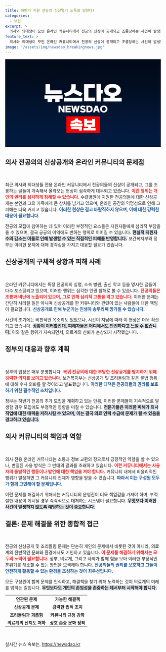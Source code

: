 ```yaml
---
title: 하반기 지원 전공의 신상털기 도둑질 망한다!
categories:
  - 보건
excerpt: >
  의사와 의대생이 모인 온라인 커뮤니티에서 전공의 신상이 공개되고 조롱당하는 사건이 발생했습니다. 정부는 수사를 의뢰했지만, 피해자들의 고통은 계속되고 있습니다. 클릭해 더 자세한 내용을 확인하세요!
feature_text: >
  의사와 의대생이 모인 온라인 커뮤니티에서 전공의 신상이 공개되고 조롱당하는 사건이 발생했습니다. 정부는 수사를 의뢰했지만, 피해자들의 고통은 계속되고 있습니다. 클릭해 더 자세한 내용을 확인하세요!
image: '/assets/img/newsdao_breakingnews.jpg'
---
```


<p><img src="/assets/img/newsdao_breakingnews.jpg" alt="firstkoreanews 속보" /></p>

<h2 data-ke-size="size26">의사 전공의의 신상공개와 온라인 커뮤니티의 문제점</h2>

<p data-ke-size="size16">&nbsp;</p>

<p>최근 의사와 의대생들 전용 온라인 커뮤니티에서 전공의들의 신상이 공개되고, 그를 조롱하는 글들이 계속해서 올라오는 현상이 심각하게 대두되고 있습니다. <b><span style="color: #ee2323;">이런 행위는 개인의 권리를 심각하게 침해할 수 있습니다.</span></b> 수련병원에 지원한 전공의들에 대한 신상공개는 본인과 그의 가족에게 큰 상처를 남기고 있으며, 온라인 공간의 익명성으로 인해 그 피해는 더욱 커지고 있습니다. <b><span style="color: #1a5490;">이러한 현상은 결코 바람직하지 않으며, 이에 대한 강력한 대응이 필요합니다.</span></b></p>

<p>전공의 모집에 참여하는 데 있어 이러한 부정적인 요소들은 지원자들에게 심리적 부담을 줄 수 있으며, 결국 공공의 이익에도 반하는 행위로 이어질 수 있습니다. <b><span style="background-color: #21538527;">현실적 지원자 수의 감소는 이들로 인해 발생할 수 있는 직접적인 피해를 반영합니다.</span></b> 보건복지부와 정부는 이러한 문제에 대해 경각심을 가지고 대응할 필요가 있습니다.</p>

<h2 data-ke-size="size26">신상공개의 구체적 상황과 피해 사례</h2>

<p data-ke-size="size16">&nbsp;</p>

<p>온라인 커뮤니티에서는 특정 전공의의 실명, 소속 병원, 출신 학교 등을 명시한 글들이 다수 포스팅되고 있으며, 이러한 행위는 심각한 인권 침해로 볼 수 있습니다. <b><span style="color: #ee2323;">전공의들은 조롱과 비난에 노출되어 있으며, 그로 인해 심리적 고통을 겪고 있습니다.</span></b> 이러한 문제는 간단히 사라질 일은 아니며 신상공개를 한 커뮤니티와 관련이 있는 사람들에 대한 책임이 필요합니다. <b><span style="color: #1a5490;">신상공개로 인해 누군가는 인생이 송두리째 망가질 수 있습니다.</span></b></p>

<p>사건의 초기에는 비판적인 목소리도 있었으나, 시간이 지남에 따라 이 현상은 더욱 확산되고 있습니다. <b><span style="background-color: #21538527;">상황이 이러할진대, 피해자들은 어디에서도 안전하다고 느낄 수 없습니다.</span></b> 이와 같은 행위가 지속되면서, 의료계의 신뢰가 손상되기 시작했습니다.</p>

<h2 data-ke-size="size26">정부의 대응과 향후 계획</h2>

<p data-ke-size="size16">&nbsp;</p>

<p>정부의 입장은 매우 분명합니다. <b><span style="color: #ee2323;">복귀 전공의에 대한 부당한 신상공개를 방지하기 위해 강력한 의지를 보이고 있습니다.</span></b> 보건복지부는 신상공개 및 조리돌림과 같은 불법 행위에 대해 수사 의뢰를 할 것이라고 발표했습니다. <b><span style="color: #1a5490;">이러한 대책은 전공의들의 권리를 보호하기 위한 필수적인 조치입니다.</span></b> </p>

<p>정부는 하반기 전공의 추가 모집을 계획하고 있는 만큼, 이러한 문제들이 지속적으로 발생할 경우 모집에도 부정적인 영향을 미칠 수 있습니다. <b><span style="background-color: #21538527;">전문가들은 이러한 피해가 의사 직업에 대한 매력을 저하시킬 수 있으며, 이는 결국 의료 인력 수급에 문제가 될 수 있음을 경고하고 있습니다.</span></b></p>

<h2 data-ke-size="size26">의사 커뮤니티의 책임과 역할</h2>

<p data-ke-size="size16">&nbsp;</p>

<p>의사 전용 온라인 커뮤니티는 소통과 정보 교환의 장으로서 긍정적인 역할을 할 수 있으나, 변질된 사용 방식은 그 반대의 결과를 초래하고 있습니다. <b><span style="color: #ee2323;">이런 커뮤니티에서는 사용자의 돌발적인 행동이나 발언에 대한 책임을 져야 합니다.</span></b> 커뮤니티 내에서 비윤리적인 행위가 발생하면 그 커뮤니티 전체가 영향을 받을 수 있습니다. <b><span style="color: #1a5490;">따라서 이는 구성원 모두가 함께 고민해야 할 문제입니다.</span></b></p>

<p>이런 문제를 해결하기 위해서는 커뮤니티의 운영진이 더욱 책임감을 가져야 하며, 부적절한 내용이 게시될 경우 즉각적으로 대처하는 시스템이 필요합니다. <b><span style="background-color: #21538527;">무엇보다 이러한 사건이 발생하지 않도록 예방하는 것이 중요합니다.</span></b></p>

<h2 data-ke-size="size26">결론: 문제 해결을 위한 종합적 접근</h2>

<p data-ke-size="size16">&nbsp;</p>

<p>전공의 신상공개 및 조리돌림 문제는 단순히 개인의 문제에서 비롯된 것이 아니라, 의료계의 전반적인 문화와 환경에서도 기인하고 있습니다. <b><span style="color: #ee2323;">이 문제를 해결하기 위해서는 모두의 노력이 필요합니다.</span></b> 정부, 의료계, 그리고 사회가 함께 힘을 모아 이러한 부정적인 분위기를 해소할 수 있는 방법을 모색해야 합니다. <b><span style="color: #1a5490;">전공의들의 권리를 보호하고 그들이 안전하게 활동할 수 있는 환경을 조성하는 것이 최우선입니다.</span></b></p>

<p>모든 구성원이 함께 문제를 인식하고, 해결책을 찾기 위해 노력하는 것이 의료계의 미래를 밝히는 길입니다. <b><span style="background-color: #21538527;">무엇보다도 개인의 존엄성을 존중하는 데서부터 시작해야 합니다.</span></b></p>

<table>
<tr>
<td style="text-align: center; height: 17px;"><b>연관된 문제</b></td>
<td style="text-align: center; height: 17px;"><b>가능한 해결책</b></td>
</tr>
<tr>
<td style="text-align: center; height: 17px;"><b>신상공개 문제</b></td>
<td style="text-align: center; height: 17px;"><b>강력한 법적 조치</b></td>
</tr>
<tr>
<td style="text-align: center; height: 17px;"><b>조리돌림과 괴롭힘</b></td>
<td style="text-align: center; height: 17px;"><b>커뮤니티 규정 강화</b></td>
</tr>
<tr>
<td style="text-align: center; height: 17px;"><b>의료계의 신뢰도 저하</b></td>
<td style="text-align: center; height: 17px;"><b>상호 존중 문화 정착</b></td>
</tr>
</table>

<p data-ke-size="size16">&nbsp;</p>
실시간 뉴스 속보는, <a href="https://newsdao.kr" rel="dofollow">https://newsdao.kr</a>


